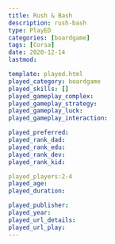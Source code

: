 ```yaml
---
title: Rush & Bash
description: rush-bash
type: PlayED
categories: [boardgame]
tags: [Corsa]
date: 2020-12-14
lastmod: 

template: played.html
played_category: boardgame
played_skills: []
played_gameplay_complex: 
played_gameplay_strategy: 
played_gameplay_luck: 
played_gameplay_interaction: 

played_preferred: 
played_rank_dad:
played_rank_edu: 
played_rank_dev: 
played_rank_kid: 

played_players:2-4 
played_age: 
played_duration: 

played_publisher: 
played_year: 
played_url_details: 
played_url_play: 
---
```

